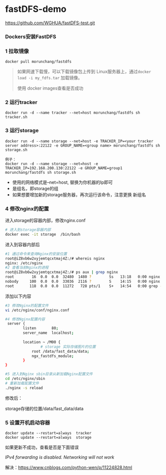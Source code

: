# fastDFS-demo
https://github.com/WGHUA/fastDFS-test.git

### Dockers安装FastDFS

### 1 拉取镜像

```properties
docker pull morunchang/fastdfs
```

> 如果网速下载慢，可以下载镜像包上传到 Linux服务器上，通过`docker load -i my_fdfs.tar` 加载镜像。
>
> 使用 docker images查看是否成功

### 2 运行tracker

```properties
docker run -d --name tracker --net=host morunchang/fastdfs sh tracker.sh
```

### 3 运行storage

```properties
docker run -d --name storage --net=host -e TRACKER_IP=<your tracker server address>:22122 -e GROUP_NAME=<group name> morunchang/fastdfs sh storage.sh

例子：
docker run -d --name storage --net=host -e TRACKER_IP=192.168.200.130:22122 -e GROUP_NAME=group1 morunchang/fastdfs sh storage.sh
```

- 使用的网络模式是–net=host, <your tracker server address> 替换为你机器的Ip即可  
- <group name> 是组名，即storage的组  
- 如果想要增加新的storage服务器，再次运行该命令，注意更换 新组名

### 4 修改nginx的配置  

进入storage的容器内部，修改nginx.conf

```sh
# 进入到storage容器内部
docker exec -it storage  /bin/bash
```

进入到容器内部后

```sh
#1 通过命令来查询Nginx的安装位置
root@iZ8vb6w2xyjemtqcxtmaj4Z:/# whereis nginx
nginx: /etc/nginx
#2 查看当前Nginx的进程
root@iZ8vb6w2xyjemtqcxtmaj4Z:/# ps aux | grep nginx
root        16  0.0  0.0  32480  1480 ?        Ss   13:18   0:00 nginx: master process /etc/nginx/sbin/nginx
nobody     100  0.0  0.0  33036  2116 ?        S    14:15   0:00 nginx: worker process
root       118  0.0  0.0  11272   728 pts/1    S+   14:54   0:00 grep --color=auto nginx
```

添加以下内容

```sh
#3 修改Nginx的配置文件
vi /etc/nginx/conf/nginx.conf

#4 修改Nginx配置内容
 server {
        listen       80;
        server_name  localhost;
        
        location ~ /M00 {
        		# storage 实际存储图片的位置
            root /data/fast_data/data;
            ngx_fastdfs_module;
        }
}

#5 进入到Nginx sbin目录从新加载Nginx配置文件
cd /etc/nginx/sbin
# 重新加载配置文件
./nginx -s reload
```

修改后：

storage存储的位置/data/fast_data/data

### 5 设置开机启动容器

```shell
docker update --restart=always  tracker
docker update --restart=always  storage
```

如果更新不成功，查看是否是下面错误

*IPv4 forwarding is disabled. Networking will not work*

解决：https://www.cnblogs.com/python-wen/p/11224828.html
